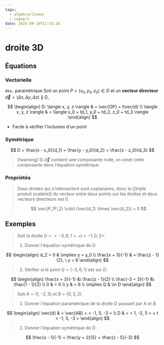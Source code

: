 ```yaml
---
tags:
  - algebra/linear
  - cegep/3
date: 2025-09-19T11:53:16
---
```


# droite 3D

## Équations

### Vectorielle

`Aka.` paramétrique
Soit un point $P = (x_0, y_0, z_0) \in D$ et un **vecteur directeur** $\vec{d} = \langle \Delta x, \Delta y, \Delta z \rangle\parallel D$,

$$
\begin{align}
D: \langle x, y, z \rangle & = \vec{OP} + t\vec{d} \\
\langle x, y, z \rangle & = \langle x_0 + td_1, y_0 + td_2, z_0 + td_3 \rangle 
\end{align}
$$

- Facile à vérifier l'inclusion d'un point

### Symétrique

$$
D = \frac{x - x_0}{d_1} = \frac{y - y_0}{d_2} = \frac{z - z_0}{d_3}
$$

> [!warning] Si $\vec{d}$ contient une composante nulle, on omet cette composante dans l'équation symétrique.

### Propriétés

> Deux droites qui s'intersectent sont coplanaires, donc le [[triple produit scalaire]] du vecteur entre deux points sur les droites et deux vecteurs directeurs est 0.
> 
> $$
> \vec{P_1P_2} \cdot (\vec{d_1} \times \vec{d_2}) = 0
> $$

## Exemples

> Soit la droite $D = < -3, 6, 1 > + t < -1, 0, 2 >$.

> 1. Donner l'équation symétrique de $D$.

$$
\begin{align}
d_2 = 0 & \implies y = y_0 \\
\frac{x + 3}{-1} & = \frac{z - 1}{2}, \ y = 6
\end{align}
$$

> 2. Vérifier si le point $Q = (-3, 6, 1)$ est sur $D$.

$$
\begin{align}
\frac{x + 3}{-1} &\  \frac{z - 1}{2} \\
\frac{-3 + 3}{-1} &\  \frac{1 - 1}{2} \\
0 & = 0 \\
y & = 6 \\
\implies Q & \in D
\end{align}
$$

> Soit $A = (1, -2, 5)$ et $B = (0, 3, 2)$.

> 1. Donner l'équation paramétrique de la droite $D$ passant par $A$ et $B$.

$$
\begin{align}
\vec{d} & = \vec{AB} = < -1, 5, -3 > \\
D & = < 1, -2, 5 > + t < -1, 5, -3 >
\end{align}
$$

> 2. Donner l'équation symétrique de $D$.

$$
\frac{x - 1}{-1} = \frac{y + 2}{5} = \frac{z - 5}{-3}
$$